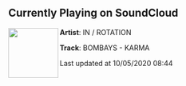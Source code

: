 ## Currently Playing on SoundCloud

[<img align="left" width="100" src="https://i1.sndcdn.com/artworks-uAU5pVvM09tl4qms-AyzAlA-t50x50.jpg">](https://soundcloud.com/inrotationrecs/bombays-karma?in=bombaysofficial/sets/belief-ep)

**Artist**: IN / ROTATION 

**Track**: BOMBAYS - KARMA

Last updated at 10/05/2020 08:44

